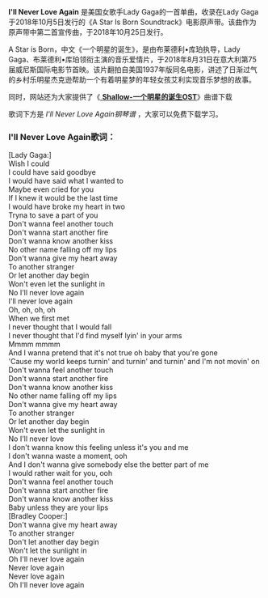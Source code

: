 

**I'll Never Love Again** 是美国女歌手Lady Gaga的一首单曲，收录在Lady Gaga于2018年10月5日发行的《A
Star Is Born Soundtrack》电影原声带。该曲作为原声带中第二首宣传曲，于2018年10月25日发行。

A Star is Born，中文《一个明星的诞生》，是由布莱德利•库珀执导，Lady
Gaga、布莱德利•库珀领衔主演的音乐爱情片，于2018年8月31日在意大利第75届威尼斯国际电影节首映。该片翻拍自美国1937年版同名电影，讲述了日渐过气的乡村乐明星杰克逊帮助一个有着明星梦的年轻女孩艾利实现音乐梦想的故事。

同时，网站还为大家提供了《[ **Shallow-一个明星的诞生OST**](Music-9967-Shallow-一个明星的诞生OST.html
"Shallow-一个明星的诞生OST")》曲谱下载

歌词下方是 _I'll Never Love Again钢琴谱_ ，大家可以免费下载学习。

### I'll Never Love Again歌词：

[Lady Gaga:]  
Wish I could  
I could have said goodbye  
I would have said what I wanted to  
Maybe even cried for you  
If I knew it would be the last time  
I would have broke my heart in two  
Tryna to save a part of you  
Don't wanna feel another touch  
Don't wanna start another fire  
Don't wanna know another kiss  
No other name falling off my lips  
Don't wanna give my heart away  
To another stranger  
Or let another day begin  
Won't even let the sunlight in  
No I'll never love again  
I'll never love again  
Oh, oh, oh, oh  
When we first met  
I never thought that I would fall  
I never thought that I'd find myself lyin' in your arms  
Mmmm mmmm  
And I wanna pretend that it's not true oh baby that you're gone  
'Cause my world keeps turnin' and turnin' and turnin' and I'm not movin' on  
Don't wanna feel another touch  
Don't wanna start another fire  
Don't wanna know another kiss  
No other name falling off my lips  
Don't wanna give my heart away  
To another stranger  
Or let another day begin  
Won't even let the sunlight in  
No I'll never love  
I don't wanna know this feeling unless it's you and me  
I don't wanna waste a moment, ooh  
And I don't wanna give somebody else the better part of me  
I would rather wait for you, ooh  
Don't wanna feel another touch  
Don't wanna start another fire  
Don't wanna know another kiss  
Baby unless they are your lips  
[Bradley Cooper:]  
Don't wanna give my heart away  
To another stranger  
Don't let another day begin  
Won't let the sunlight in  
Oh I'll never love again  
Never love again  
Never love again  
Oh I'll never love again

